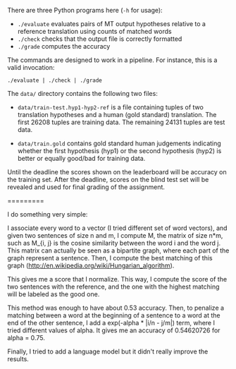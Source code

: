 There are three Python programs here (`-h` for usage):

 - `./evaluate` evaluates pairs of MT output hypotheses relative to a reference translation using counts of matched words
 - `./check` checks that the output file is correctly formatted
 - `./grade` computes the accuracy

The commands are designed to work in a pipeline. For instance, this is a valid invocation:

    ./evaluate | ./check | ./grade


The `data/` directory contains the following two files:

 - `data/train-test.hyp1-hyp2-ref` is a file containing tuples of two translation hypotheses and a human (gold standard) translation. The first 26208 tuples are training data. The remaining 24131 tuples are test data.

 - `data/train.gold` contains gold standard human judgements indicating whether the first hypothesis (hyp1) or the second hypothesis (hyp2) is better or equally good/bad for training data.

Until the deadline the scores shown on the leaderboard will be accuracy on the training set. After the deadline, scores on the blind test set will be revealed and used for final grading of the assignment.


=========

I do something very simple:

I associate every word to a vector (I tried different set of word vectors), and given two sentences of size n and m, I compute M,
the matrix of size n*m, such as M_{i, j} is the cosine similarity between the word i and the word j.
This matrix can actually be seen as a bipartite graph, where each part of the graph represent a sentence. Then, I compute the best
matching of this graph (http://en.wikipedia.org/wiki/Hungarian_algorithm).

This gives me a score that I normalize. This way, I compute the score of the two sentences with the reference, and the one with the
highest matching will be labeled as the good one.

This method was enough to have about 0.53 accuracy. Then, to penalize a matching between a word at the beginning
of a sentence to a word at the end of the other sentence, I add a exp(-alpha * |i/n - j/m|) term, where I tried different
values of alpha. It gives me an accuracy of 0.54620726 for alpha = 0.75.

Finally, I tried to add a language model but it didn't really improve the results.

